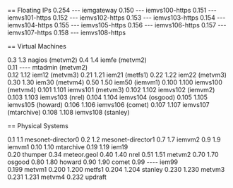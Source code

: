 
== Floating IPs
0.254 ---   iemgateway
0.150 ---   iemvs100-https
0.151 ---   iemvs101-https
0.152 ---   iemvs102-https
0.153 ---   iemvs103-https
0.154 ---   iemvs104-https
0.155 ---   iemvs105-https
0.156 ---   iemvs106-https
0.157 ---   iemvs107-https
0.158 ---   iemvs108-https

== Virtual Machines

0.3   1.3   nagios   (metvm2)
0.4   1.4   iemfe    (metvm2)  
0.11  ----  mtadmin  (metvm2)  
0.12  1.12  iem12    (metvm3)
0.21  1.21  iem21    (metfs1)
0.22  1.22  iem22    (metvm3)
0.30  1.30  iem30    (metvm4)
0.50  1.50  iem50    (iemvm1)
0.100 1.100 iemvs100 (metvm4)
0.101 1.101 iemvs101 (metvm3)
0.102 1.102 iemvs102 (iemvm2)
0.103 1.103 iemvs103 (nrel)
0.104 1.104 iemvs104 (osgood)
0.105 1.105 iemvs105 (howard)
0.106 1.106 iemvs106 (comet)
0.107 1.107 iemvs107 (mtarchive)
0.108 1.108 iemvs108 (stanley)

== Physical Systems

0.1   1.1   mesonet-director0
0.2   1.2   mesonet-director1
0.7   1.7   iemvm2 
0.9   1.9   iemvm1
0.10  1.10  mtarchive 
0.19  1.19  iem19   
0.20        thumper
0.34        meteor.geol
0.40  1.40  nrel 
0.51  1.51  metvm2 
0.70  1.70  osgood 
0.80  1.80  howard 
0.90  1.90  comet 
0.99  ----  iem99  
0.199       metvm1 
0.200 1.200 metfs1 
0.204 1.204 stanley 
0.230 1.230 metvm3 
0.231 1.231 metvm4
0.232       updraft


